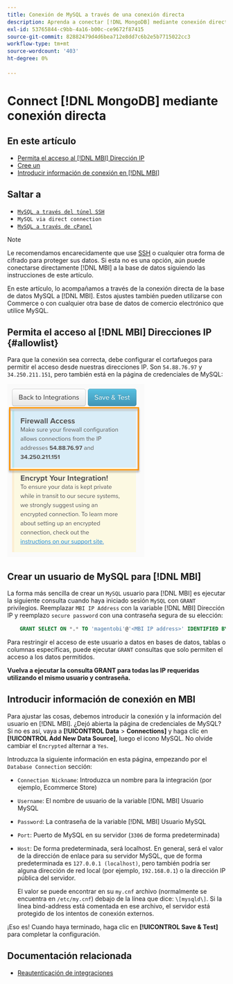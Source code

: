 ```yaml
---
title: Conexión de MySQL a través de una conexión directa
description: Aprenda a conectar [!DNL MongoDB] mediante conexión directa.
exl-id: 53765844-c9bb-4a16-b00c-ce9672f87415
source-git-commit: 82882479d4d6bea712e8dd7c6b2e5b7715022cc3
workflow-type: tm+mt
source-wordcount: '403'
ht-degree: 0%

---
```


# Connect [!DNL MongoDB] mediante conexión directa

## En este artículo

* [Permita el acceso al [!DNL MBI] Dirección IP](#allowlist)
* [Cree un ](#steptwo)
* [Introducir información de conexión en [!DNL MBI]](#stepthree)

## Saltar a

* [`MySQL a través del túnel SSH`](../integrations/mysql-via-ssh-tunnel.md)
* `MySQL via direct connection`
* [`MySQL a través de cPanel`](../integrations/mysql-via-cpanel.md)

>[!NOTE]
>
>Le recomendamos encarecidamente que use [SSH](../integrations/mysql-via-ssh-tunnel.md) o cualquier otra forma de cifrado para proteger sus datos. Si esta no es una opción, aún puede conectarse directamente [!DNL MBI] a la base de datos siguiendo las instrucciones de este artículo.

En este artículo, lo acompañamos a través de la conexión directa de la base de datos MySQL a [!DNL MBI]. Estos ajustes también pueden utilizarse con Commerce o con cualquier otra base de datos de comercio electrónico que utilice MySQL.

## Permita el acceso al [!DNL MBI] Direcciones IP {#allowlist}

Para que la conexión sea correcta, debe configurar el cortafuegos para permitir el acceso desde nuestras direcciones IP. Son `54.88.76.97` y `34.250.211.151`, pero también está en la página de credenciales de MySQL:

![MBI_Allow_Access_IPs.png](../../../assets/MBI_allow_access_IPs.png)

## Crear un usuario de MySQL para [!DNL MBI]

La forma más sencilla de crear un `MySQL` usuario para [!DNL MBI] es ejecutar la siguiente consulta cuando haya iniciado sesión `MySQL` con `GRANT` privilegios. Reemplazar `MBI IP Address` con la variable [!DNL MBI] Dirección IP y reemplazo `secure password` con una contraseña segura de su elección:

```sql
    GRANT SELECT ON *.* TO 'magentobi'@'<MBI IP address>' IDENTIFIED BY '<secure password>';
```

Para restringir el acceso de este usuario a datos en bases de datos, tablas o columnas específicas, puede ejecutar `GRANT` consultas que solo permiten el acceso a los datos permitidos.

**Vuelva a ejecutar la consulta GRANT para todas las IP requeridas utilizando el mismo usuario y contraseña.**

## Introducir información de conexión en MBI

Para ajustar las cosas, debemos introducir la conexión y la información del usuario en [!DNL MBI]. ¿Dejó abierta la página de credenciales de MySQL? Si no es así, vaya a **[!UICONTROL Data** > **Connections]** y haga clic en **[!UICONTROL Add New Data Source]**, luego el icono MySQL. No olvide cambiar el `Encrypted` alternar a `Yes`.

Introduzca la siguiente información en esta página, empezando por el `Database Connection` sección:

* `Connection Nickname`: Introduzca un nombre para la integración (por ejemplo, Ecommerce Store)
* `Username`: El nombre de usuario de la variable [!DNL MBI] Usuario MySQL
* `Password`: La contraseña de la variable [!DNL MBI] Usuario MySQL
* `Port`: Puerto de MySQL en su servidor (`3306` de forma predeterminada)
* `Host`: De forma predeterminada, será localhost. En general, será el valor de la dirección de enlace para su servidor MySQL, que de forma predeterminada es `127.0.0.1 (localhost)`, pero también podría ser alguna dirección de red local (por ejemplo, `192.168.0.1`) o la dirección IP pública del servidor.

   El valor se puede encontrar en su `my.cnf` archivo (normalmente se encuentra en `/etc/my.cnf`) debajo de la línea que dice: `\[mysqld\]`. Si la línea bind-address está comentada en ese archivo, el servidor está protegido de los intentos de conexión externos.

¡Eso es! Cuando haya terminado, haga clic en **[!UICONTROL Save & Test]** para completar la configuración.

## Documentación relacionada

* [Reautenticación de integraciones](https://support.magento.com/hc/en-us/articles/360016733151)
